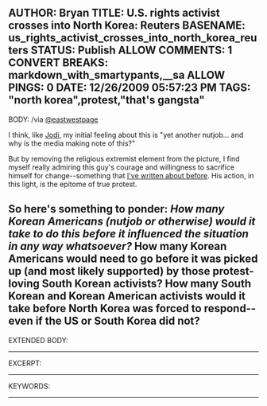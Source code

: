 AUTHOR: Bryan
TITLE: U.S. rights activist crosses into North Korea: Reuters
BASENAME: us_rights_activist_crosses_into_north_korea_reuters
STATUS: Publish
ALLOW COMMENTS: 1
CONVERT BREAKS: markdown_with_smartypants,__sa
ALLOW PINGS: 0
DATE: 12/26/2009 05:57:23 PM
TAGS: "north korea",protest,"that's gangsta"
-----
BODY:
/via [@eastwestpage](http://www.twitter.com/eastwestpage)

I think, like [Jodi](http://eastwestpage.wordpress.com/), my initial feeling about this is "yet another nutjob... and why is the media making note of this?"

But by removing the religious extremist element from the picture, I find myself really admiring this guy's courage and willingness to sacrifice himself for change--something that [I've written about before](http://leftsider.com/leftsider/2009/02/protest-in-the-age-of-detached.html). His action, in this light, is the epitome of true protest.

**So here's something to ponder:** *How many Korean Americans (nutjob or otherwise) would it take to do this before it influenced the situation in any way whatsoever?* How many Korean Americans would need to go before it was picked up (and most likely supported) by those protest-loving South Korean activists? How many South Korean and Korean American activists would it take before North Korea was forced to respond--even if the US or South Korea did not?
-----
EXTENDED BODY:

-----
EXCERPT:

-----
KEYWORDS:

-----


